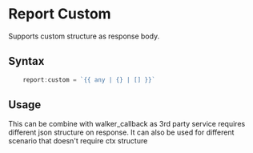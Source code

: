 # **Report Custom**
Supports custom structure as response body.

## **Syntax**
```js
    report:custom = `{{ any | {} | [] }}`
```

## **Usage**
This can be combine with walker_callback as 3rd party service requires different json structure on response.
It can also be used for different scenario that doesn't require ctx structure